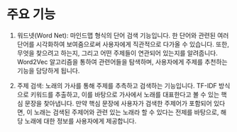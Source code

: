 # 주요 기능

1. 워드넷(Word Net): 마인드맵 형식의 단어 검색 기능입니다. 한 단어와 관련된 여러 단어를 시각화하여 보여줌으로써 사용자에게 직관적으로 다가올 수 있습니다. 또한, 무엇을 찾으려고 하는지, 그리고 어떤 주제들이 연관되어 있는지를 알려줍니다. Word2Vec 알고리즘을 통하여 관련어들을 탐색하며, 사용자에게 주제를 추천하는 기능을 담당하게 됩니다.

2. 주제 검색: 노래의 가사를 통해 주제를 추측하고 검색하는 기능입니다. TF-IDF 방식으로 키워드를 추출하고, 이를 바탕으로 가사에서 노래를 대표한다고 볼 수 있는 핵심 문장을 찾아냅니다. 만약 핵심 문장에 사용자가 검색한 주제어가 포함되어 있다면, 이 노래는 검색된 주제어와 관련 있는 노래라 할 수 있다는 전제를 바탕으로, 해당 노래에 대한 정보를 사용자에게 제공합니다.
